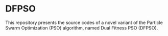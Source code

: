 # DFPSO
This repository presents the source codes of a novel variant of the Particle Swarm Optimization (PSO) algorithm, named Dual Fitness PSO (DFPSO).

